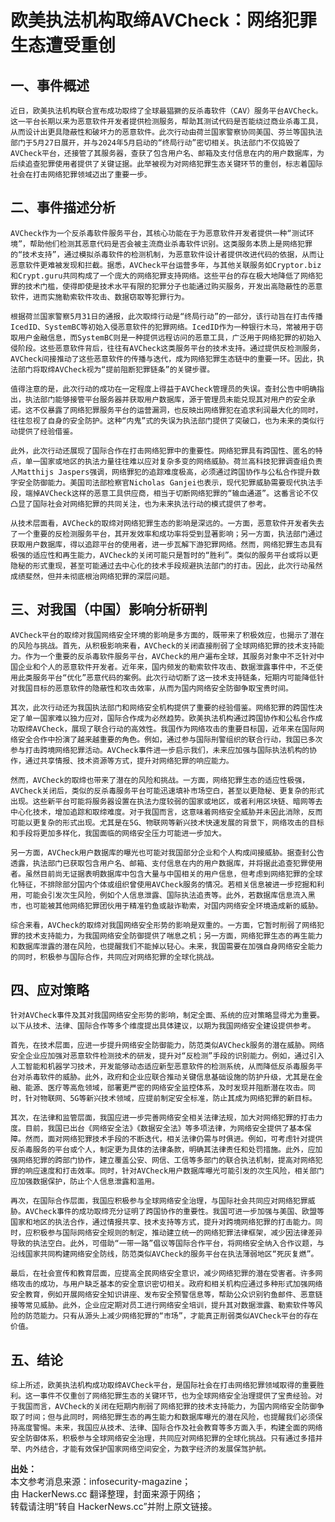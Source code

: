 # 欧美执法机构取缔AVCheck：网络犯罪生态遭受重创

## 一、事件概述

    近日，欧美执法机构联合宣布成功取缔了全球最猖獗的反杀毒软件（CAV）服务平台AVCheck。这一平台长期以来为恶意软件开发者提供检测服务，帮助其测试代码是否能绕过商业杀毒工具，从而设计出更具隐蔽性和破坏力的恶意软件。此次行动由荷兰国家警察协同美国、芬兰等国执法部门于5月27日展开，并与2024年5月启动的“终局行动”密切相关。执法部门不仅捣毁了AVCheck平台，还接管了其服务器，查获了包含用户名、邮箱及支付信息在内的用户数据库，为后续追查犯罪使用者提供了关键证据。此举被视为对网络犯罪生态关键环节的重创，标志着国际社会在打击网络犯罪领域迈出了重要一步。

## 二、事件描述分析

    AVCheck作为一个反杀毒软件服务平台，其核心功能在于为恶意软件开发者提供一种“测试环境”，帮助他们检测其恶意代码是否会被主流商业杀毒软件识别。这类服务本质上是网络犯罪的“技术支持”，通过模拟杀毒软件的检测机制，为恶意软件设计者提供改进代码的依据，从而让恶意软件更难被发现和拦截。据悉，AVCheck平台运营多年，与其他关联服务如Cryptor.biz和Crypt.guru共同构成了一个庞大的网络犯罪支持网络。这些平台的存在极大地降低了网络犯罪的技术门槛，使得即使是技术水平有限的犯罪分子也能通过购买服务，开发出高隐蔽性的恶意软件，进而实施勒索软件攻击、数据窃取等犯罪行为。

    根据荷兰国家警察5月31日的通报，此次取缔行动是“终局行动”的一部分，该行动旨在打击传播IcedID、SystemBC等初始入侵恶意软件的犯罪网络。IcedID作为一种银行木马，常被用于窃取用户金融信息，而SystemBC则是一种提供远程访问的恶意工具，广泛用于网络犯罪的初始入侵阶段。这些恶意软件背后，往往有AVCheck这类服务平台的技术支持。通过提供反检测服务，AVCheck间接推动了这些恶意软件的传播与迭代，成为网络犯罪生态链中的重要一环。因此，执法部门将取缔AVCheck视为“提前阻断犯罪链条”的关键步骤。

    值得注意的是，此次行动的成功在一定程度上得益于AVCheck管理员的失误。查封公告中明确指出，执法部门能够接管平台服务器并获取用户数据库，源于管理员未能兑现其对用户的安全承诺。这不仅暴露了网络犯罪服务平台的运营漏洞，也反映出网络罪犯在追求利润最大化的同时，往往忽视了自身的安全防护。这种“内鬼”式的失误为执法部门提供了突破口，也为未来的类似行动提供了经验借鉴。

    此外，此次行动还展现了国际合作在打击网络犯罪中的重要性。网络犯罪具有跨国性、匿名的特点，单一国家或地区的执法力量往往难以应对复杂多变的网络威胁。荷兰高科技犯罪调查组负责人Matthijs Jaspers强调，网络罪犯的追踪难度极高，必须通过跨国协作与公私合作提升数字安全防御能力。美国司法部检察官Nicholas Ganjei也表示，现代犯罪威胁需要现代执法手段，端掉AVCheck这样的恶意工具供应商，相当于切断网络犯罪的“输血通道”。这番言论不仅凸显了国际社会对网络犯罪的共同关注，也为未来执法行动的模式提供了参考。

    从技术层面看，AVCheck的取缔对网络犯罪生态的影响是深远的。一方面，恶意软件开发者失去了一个重要的反检测服务平台，其开发效率和成功率将受到显著影响；另一方面，执法部门通过获取用户数据库，得以追踪平台的使用者，进一步瓦解下游犯罪网络。然而，网络犯罪生态具有极强的适应性和再生能力，AVCheck的关闭可能只是暂时的“胜利”。类似的服务平台或将以更隐秘的形式重现，甚至可能通过去中心化的技术手段规避执法部门的打击。因此，此次行动虽然成绩斐然，但并未彻底根治网络犯罪的深层问题。

## 三、对我国（中国）影响分析研判

    AVCheck平台的取缔对我国网络安全环境的影响是多方面的，既带来了积极效应，也揭示了潜在的风险与挑战。首先，从积极影响来看，AVCheck的关闭直接削弱了全球网络犯罪的技术支持能力。作为一个重要的反杀毒软件服务平台，AVCheck的用户遍布全球，其服务对象中不乏针对中国企业和个人的恶意软件开发者。近年来，国内频发的勒索软件攻击、数据泄露事件中，不乏使用此类服务平台“优化”恶意代码的案例。此次行动切断了这一技术支持链条，短期内可能降低针对我国目标的恶意软件的隐蔽性和攻击效率，从而为国内网络安全防御争取宝贵时间。

    其次，此次行动还为我国执法部门和网络安全机构提供了重要的经验借鉴。网络犯罪的跨国性决定了单一国家难以独力应对，国际合作成为必然趋势。欧美执法机构通过跨国协作和公私合作成功取缔AVCheck，展现了联合行动的高效性。我国作为网络攻击的重要目标国，近年来在国际网络安全合作中扮演了越来越重要的角色。例如，通过参与国际刑警组织的联合行动，我国已多次参与打击跨境网络犯罪活动。AVCheck事件进一步启示我们，未来应加强与国际执法机构的协作，通过共享情报、技术资源等方式，提升对网络犯罪的响应能力。

    然而，AVCheck的取缔也带来了潜在的风险和挑战。一方面，网络犯罪生态的适应性极强，AVCheck关闭后，类似的反杀毒服务平台可能迅速填补市场空白，甚至以更隐秘、更复杂的形式出现。这些新平台可能将服务器设置在执法力度较弱的国家或地区，或者利用区块链、暗网等去中心化技术，增加追踪和取缔难度。对于我国而言，这意味着网络安全威胁并未因此消除，反而可能以更复杂的形式出现。尤其是在5G、物联网等新兴技术快速发展的背景下，网络攻击的目标和手段将更加多样化，我国面临的网络安全压力可能进一步加大。

    另一方面，AVCheck用户数据库的曝光也可能对我国部分企业和个人构成间接威胁。据查封公告透露，执法部门已获取包含用户名、邮箱、支付信息在内的用户数据库，并将据此追查犯罪使用者。虽然目前尚无证据表明数据库中包含大量与中国相关的用户信息，但考虑到网络犯罪的全球化特征，不排除部分国内个体或组织曾使用AVCheck服务的情况。若相关信息被进一步挖掘和利用，可能会引发次生风险，例如个人信息泄露、国际执法追责等。此外，若数据库信息流入黑市，也可能被其他网络犯罪团伙用于精准钓鱼或敲诈勒索，对国内网络安全环境造成新的威胁。

    综合来看，AVCheck的取缔对我国网络安全形势的影响是双重的。一方面，它暂时削弱了网络犯罪的技术支持能力，为我国网络安全防御提供了喘息之机；另一方面，网络犯罪生态的再生能力和数据库泄露的潜在风险，也提醒我们不能掉以轻心。未来，我国需要在加强自身网络安全能力的同时，积极参与国际合作，共同应对网络犯罪的全球化挑战。

## 四、应对策略

    针对AVCheck事件及其对我国网络安全形势的影响，制定全面、系统的应对策略显得尤为重要。以下从技术、法律、国际合作等多个维度提出具体建议，以期为我国网络安全建设提供参考。

    首先，在技术层面，应进一步提升网络安全防御能力，防范类似AVCheck服务的潜在威胁。网络安全企业应加强对恶意软件检测技术的研发，提升对“反检测”手段的识别能力。例如，通过引入人工智能和机器学习技术，开发能够动态适应新型恶意软件的检测系统，从而降低反杀毒服务平台对杀毒软件的威胁。此外，政府和企业应联合推动关键信息基础设施的防护升级，尤其是在金融、能源、医疗等高危领域，部署更严密的网络安全监控体系，及时发现并阻断潜在攻击。同时，针对物联网、5G等新兴技术领域，应提前制定安全标准，防止其成为网络犯罪的新目标。

    其次，在法律和监管层面，我国应进一步完善网络安全相关法律法规，加大对网络犯罪的打击力度。目前，我国已出台《网络安全法》《数据安全法》等多项法律，为网络安全提供了基本保障。然而，面对网络犯罪技术手段的不断迭代，相关法律仍需与时俱进。例如，可考虑针对提供反杀毒服务的平台或个人，制定更为具体的法律条款，明确其法律责任和处罚措施。此外，应加强网络犯罪的跨部门协作，建立覆盖公安、网信、工信等多部门的联合执法机制，提高对网络犯罪的响应速度和打击效率。同时，针对AVCheck用户数据库曝光可能引发的次生风险，相关部门应加强数据保护，防止个人信息泄露和滥用。

    再次，在国际合作层面，我国应积极参与全球网络安全治理，与国际社会共同应对网络犯罪威胁。AVCheck事件的成功取缔充分证明了跨国协作的重要性。我国可进一步加强与美国、欧盟等国家和地区的执法合作，通过情报共享、技术支持等方式，提升对跨境网络犯罪的打击能力。同时，应积极参与国际网络安全规则的制定，推动建立统一的网络犯罪法律框架，减少因法律差异导致的执法空白。此外，可借助“一带一路”倡议等国际合作平台，将网络安全纳入合作议题，与沿线国家共同构建网络安全防线，防范类似AVCheck的服务平台在执法薄弱地区“死灰复燃”。

    最后，在社会宣传和教育层面，应提高全民网络安全意识，减少网络犯罪的潜在受害者。许多网络攻击的成功，与用户缺乏基本的安全意识密切相关。政府和相关机构应通过多种形式加强网络安全教育，例如开展网络安全知识讲座、发布安全预警信息等，帮助公众识别钓鱼邮件、恶意链接等常见威胁。此外，企业应定期对员工进行网络安全培训，提升其对数据泄露、勒索软件等风险的防范能力。只有从源头上减少网络犯罪的“市场”，才能真正削弱类似AVCheck平台的存在价值。

## 五、结论

    综上所述，欧美执法机构成功取缔AVCheck平台，是国际社会在打击网络犯罪领域取得的重要胜利。这一事件不仅重创了网络犯罪生态的关键环节，也为全球网络安全治理提供了宝贵经验。对于我国而言，AVCheck的关闭在短期内削弱了网络犯罪的技术支持能力，为国内网络安全防御争取了时间；但与此同时，网络犯罪生态的再生能力和数据库曝光的潜在风险，也提醒我们必须保持高度警惕。未来，我国应从技术、法律、国际合作及社会教育等多方面入手，构建全面的网络安全防御体系，积极参与全球网络安全治理，共同应对网络犯罪的全球化挑战。只有通过多措并举、内外结合，才能有效保护国家网络空间安全，为数字经济的发展保驾护航。

**出处：**  
本文参考消息来源：infosecurity-magazine；  
由 HackerNews.cc 翻译整理，封面来源于网络；  
转载请注明“转自 HackerNews.cc”并附上原文链接。